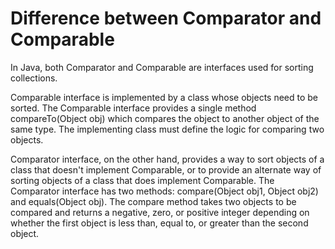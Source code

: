 # Difference between Comparator and Comparable

In Java, both Comparator and Comparable are interfaces used for sorting collections.

Comparable interface is implemented by a class whose objects need to be sorted. 
The Comparable interface provides a single method compareTo(Object obj) which compares the object to another object of the same type. 
The implementing class must define the logic for comparing two objects.

Comparator interface, on the other hand, provides a way to sort objects of a class that doesn't implement Comparable, 
or to provide an alternate way of sorting objects of a class that does implement Comparable. 
The Comparator interface has two methods: compare(Object obj1, Object obj2) and equals(Object obj). 
The compare method takes two objects to be compared and returns a negative, zero, or positive integer depending on whether the first object is less than, equal to, 
or greater than the second object.
